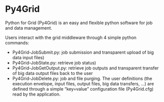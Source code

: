 Py4Grid
=======

Python for Grid (Py4Grid) is an easy and flexible python software for job and data management. 


Users interact with the grid middleware through 4 simple python commands: 
- Py4Grid-JobSubmit.py: job submission and transparent upload of big data input files)
- Py4Grid-JobState.py: retrieve job status)
- Py4Grid-JobGetOutput.py: retrieve job outputs and transparent transfer of big data output files back to the user 
- Py4Grid-JobDelete.py: job and file purging. 
The user definitions (the execution envelope, input files, output files, big data transfers, …) are defined through a simple “key=value” configuration file (Py4Grid.cfg) read by the application.
